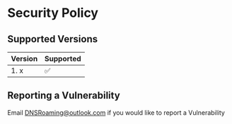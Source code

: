 # Security Policy

## Supported Versions

| Version | Supported          |
| ------- | ------------------ |
| 1.  x   | :white_check_mark: |

## Reporting a Vulnerability

Email DNSRoaming@outlook.com if you would like to report a Vulnerability

